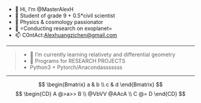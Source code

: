 - 👋 Hi, I’m @MasterAlexH
- 👀 Student of grade 9 + 0.5*civil scientist
- 🌱 Physics & cosmology passionator
- 💞️ =Conducting research on exoplanet=
- 📫 C0ntAct:Alexhuangzichen@gmail.com
----
> - 🌱 I’m currently learning relativety and differential geometry
> - 📖 Programs for RESEARCH PROJECTS
> - Python3 + Pytorch/Anacondasssssss
----

$$
\begin{Bmatrix}
   a & b \\
   c & d
\end{Bmatrix}
$$
$$
\begin{CD}
   A @>a>> B \\
@VbVV @AAcA \\
   C @= D
\end{CD}
$$

<!---
MasterAlexH/MasterAlexH is a ✨ special ✨ repository because its `README.md` (this file) appears on your GitHub profile.
You can click the Preview link to take a look at your changes.
--->
